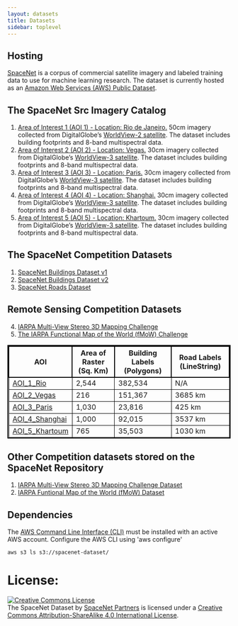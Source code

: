 ```yaml
---
layout: datasets
title: Datasets
sidebar: toplevel
---
```

## Hosting
[SpaceNet](https://aws.amazon.com/public-datasets/spacenet/) is a corpus of commercial satellite imagery and labeled
 training data to use for machine learning research. The dataset is currently hosted as an [Amazon Web Services (AWS) Public Dataset](https://aws.amazon.com/public-datasets/).

## The SpaceNet Src Imagery Catalog
1. [Area of Interest 1 (AOI 1) - Location: Rio de Janeiro.](/AOI_Lists/AOI_1_Rio.html) 50cm imagery collected from DigitalGlobe’s [WorldView-2 satellite](http://satimagingcorp.s3.amazonaws.com/site/pdf/WorldView-2_datasheet.pdf). The dataset includes building footprints and 8-band multispectral data.
2. [Area of Interest 2 (AOI 2) - Location: Vegas.](/AOI_Lists/AOI_2_Vegas.html) 30cm imagery collected from DigitalGlobe’s [WorldView-3 satellite](https://www.spaceimagingme.com/downloads/sensors/datasheets/DG_WorldView3_DS_2014.pdf). The dataset includes building footprints and 8-band multispectral data.
3. [Area of Interest 3 (AOI 3) - Location: Paris.](/AOI_Lists/AOI_3_Paris.html) 30cm imagery collected from DigitalGlobe’s [WorldView-3 satellite](https://www.spaceimagingme.com/downloads/sensors/datasheets/DG_WorldView3_DS_2014.pdf). The dataset includes building footprints and 8-band multispectral data.
4. [Area of Interest 4 (AOI 4) - Location: Shanghai.](/AOI_Lists/AOI_4_Shanghai.html) 30cm imagery collected from DigitalGlobe’s [WorldView-3 satellite](https://www.spaceimagingme.com/downloads/sensors/datasheets/DG_WorldView3_DS_2014.pdf). The dataset includes building footprints and 8-band multispectral data.
5. [Area of Interest 5 (AOI 5) - Location: Khartoum.](/AOI_Lists/AOI_5_Khartoum.html) 30cm imagery collected from DigitalGlobe’s [WorldView-3 satellite](https://www.spaceimagingme.com/downloads/sensors/datasheets/DG_WorldView3_DS_2014.pdf). The dataset includes building footprints and 8-band multispectral data.

## The SpaceNet Competition Datasets
1. [SpaceNet Buildings Dataset v1](/datasets/spacenetBuildings-V1summary.html)
2. [SpaceNet Buildings Dataset v2](/datasets/spacenetBuildings-V2summary.html)
3. [SpaceNet Roads Dataset](/datasets/spacenetRoads-summary.html)

## Remote Sensing Competition Datasets
4. [IARPA Multi-View Stereo 3D Mapping Challenge](/datasets/mvs_summary.html)
5. [The IARPA Functional Map of the World (fMoW) Challenge](/datasets/fmow_summary.html)

<style> table{
    border-collapse: collapse;
    border-spacing: 0;
    border:2px solid #000000;
}

th{
    border:2px solid #000000;
}

td{
    border:1px solid #000000;
}
</style>

| AOI            | Area of Raster (Sq. Km) | Building Labels (Polygons) | Road Labels (LineString)   |
|----------------|-------------------------|----------------------------|----------------------------|
| [AOI_1_Rio](/AOI_Lists/AOI_1_Rio.html)      | 2,544                   | 382,534                  | N/A                |
| [AOI_2_Vegas](/AOI_Lists/AOI_2_Vegas.html)     | 216                     | 151,367                    |3685 km                  |
| [AOI_3_Paris](/AOI_Lists/AOI_3_Paris.html)    | 1,030                   | 23,816                     |425 km                  |
| [AOI_4_Shanghai](/AOI_Lists/AOI_4_Shanghai.html) | 1,000                   | 92,015                     |3537 km                  |
| [AOI_5_Khartoum](/AOI_Lists/AOI_5_Khartoum.html) | 765                     | 35,503                    |1030 km                 |

## Other Competition datasets stored on the SpaceNet Repository
1. [IARPA Multi-View Stereo 3D Mapping Challenge Dataset](/datasets/mvs_summary.html)
2. [IARPA Funtional Map of the World (fMoW) Dataset](/datasets/fmow_summary.html)

## Dependencies
The [AWS Command Line Interface (CLI)](https://aws.amazon.com/cli/) must be installed with an active AWS account. Configure the AWS CLI using 'aws configure'

```commandline
aws s3 ls s3://spacenet-dataset/ 
```

# License:
<a rel="license" href="http://creativecommons.org/licenses/by-sa/4.0/"><img alt="Creative Commons License" style="border-width:0" src="https://i.creativecommons.org/l/by-sa/4.0/88x31.png" /></a><br /><span xmlns:dct="http://purl.org/dc/terms/" href="http://purl.org/dc/dcmitype/Dataset" property="dct:title" rel="dct:type">The SpaceNet Dataset</span> by <a xmlns:cc="http://creativecommons.org/ns#" href="https://spacenetchallenge.github.io/" property="cc:attributionName" rel="cc:attributionURL">SpaceNet Partners</a> is licensed under a <a rel="license" href="http://creativecommons.org/licenses/by-sa/4.0/">Creative Commons Attribution-ShareAlike 4.0 International License</a>.


